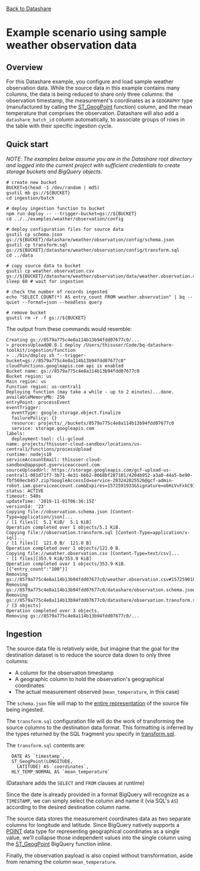 [Back to Datashare](../../README.md)

# Example scenario using sample weather observation data

## Overview
For this Datashare example, you configure and load sample weather observation 
data. While the source data in this example contains many columns,
the data is being reduced to share only three columns: the observation
timestamp, the measurement's coordinates as a `GEOGRAPHY` type (manufactured by calling the
[ST_GeogPoint](https://cloud.google.com/bigquery/docs/reference/standard-sql/geography_functions#st_geogpoint)
function) column, and the mean temperature that comprises the observation. Datashare will also add a `datashare_batch_id` column automatically, to associate groups of rows in the table with their specific ingestion cycle.

## Quick start

*NOTE*: _The examples below assume you are in the Datashare root directory and logged into the current project with sufficient credentials to create storage buckets and BigQuery objects._


```
# create new bucket
BUCKET=$(head -1 /dev/random | md5)
gsutil mb gs://${BUCKET}
cd ingestion/batch

# deploy ingestion function to bucket
npm run deploy -- --trigger-bucket=gs://${BUCKET}
cd ../../examples/weather/observation/config

# deploy configuration files for source data
gsutil cp schema.json gs://${BUCKET}/datashare/weather/observation/config/schema.json
gsutil cp transform.sql gs://${BUCKET}/datashare/weather/observation/config/transform.sql
cd ../data

# copy source data to bucket
gsutil cp weather.observation.csv gs://${BUCKET}/datashare/weather/observation/data/weather.observation.csv
sleep 60 # wait for ingestion

# check the number of records ingested
echo "SELECT COUNT(*) AS entry_count FROM weather.observation" | bq --quiet --format=json --headless query

# remove bucket
gsutil rm -r -f gs://${BUCKET}

```

The output from these commands would resemble:

```
Creating gs://8579a775c4e8a114b13b94fdd07677c0/...
> processUpload@0.0.1 deploy /Users/thisuser/Code/bq-datashare-toolkit/ingestion/function
> ../bin/deploy.sh "--trigger-bucket=gs://8579a775c4e8a114b13b94fdd07677c0"
cloudfunctions.googleapis.com api is enabled
Bucket name: gs://8579a775c4e8a114b13b94fdd07677c0
Bucket region: us
Main region: us
Function region: us-central1
Deploying function (may take a while - up to 2 minutes)...done.                
availableMemoryMb: 256
entryPoint: processEvent
eventTrigger:
  eventType: google.storage.object.finalize
  failurePolicy: {}
  resource: projects/_/buckets/8579a775c4e8a114b13b94fdd07677c0
  service: storage.googleapis.com
labels:
  deployment-tool: cli-gcloud
name: projects/thisuser-cloud-sandbox/locations/us-central1/functions/processUpload
runtime: nodejs10
serviceAccountEmail: thisuser-cloud-sandbox@appspot.gserviceaccount.com
sourceUploadUrl: https://storage.googleapis.com/gcf-upload-us-central1-081d71f7-3b71-4e31-bbb2-8668bf287101/4204b952-a3a0-44a5-be90-fbf569ecb457.zip?GoogleAccessId=service-283242825526@gcf-admin-robot.iam.gserviceaccount.com&Expires=1572591933&Signature=o6HiVvFxkC9IOFkI2WCR6%2F%2FrgUGqL5CzWZQRQrbKdD2Yiv7RmddkmoGNDJwUnagVf9Yaa8ZMvpoI32M%2BxKA1ZqcV2ztGiPuUd%2BvrEd937ffTig8GBtNSnIctBeU7vU6MOs5yVWRFOxXG32onRO18GD2dRt4F7Lgegw99xvpYODHaNhsHOKkl2VBpblPgBDbRwpUkRC6jMdOmkrXWirnHuATxRcbCC2Xt7lHRPk85Z4tL1fBaL1WndCWAO1q5cIIbQGX0O4uValRd8YjEFyYeNhDpgdLgwndcVbW%2B1uCF9D4wcK7ZezX1ZlgVHv%2BjviSDX4w1sDYqmEV7UPnJOF2vAQ%3D%3D
status: ACTIVE
timeout: 540s
updateTime: '2019-11-01T06:36:15Z'
versionId: '23'
Copying file://observation.schema.json [Content-Type=application/json]...
/ [1 files][  5.1 KiB/  5.1 KiB]                                                
Operation completed over 1 objects/5.1 KiB.                                      
Copying file://observation.transform.sql [Content-Type=application/x-sql]...
/ [1 files][  121.0 B/  121.0 B]                                                
Operation completed over 1 objects/121.0 B.                                      
Copying file://weather.observation.csv [Content-Type=text/csv]...
- [1 files][353.9 KiB/353.9 KiB]                                                
Operation completed over 1 objects/353.9 KiB.                                    
[{"entry_count":"100"}]
Removing gs://8579a775c4e8a114b13b94fdd07677c0/weather.observation.csv#1572590184078408...
Removing gs://8579a775c4e8a114b13b94fdd07677c0/datashare/observation.schema.json#1572590178619078...
Removing gs://8579a775c4e8a114b13b94fdd07677c0/datashare/observation.transform.sql#1572590181630862...
/ [3 objects]                                                                   
Operation completed over 3 objects.                                              
Removing gs://8579a775c4e8a114b13b94fdd07677c0/...
```

## Ingestion

The source data file is relatively wide, but imagine that the goal for
the destination dataset is to reduce the source data down to only three
columns:

* A column for the observation timestamp
* A geographic column to hold the observation's geographical coordinates
* The actual measurement observed (`mean_temperature`, in this case)

The `schema.json` file will map to the
[entire representation](observation/config/schema.json) of
the source file being ingested.

The `transform.sql` configuration file will do the work of transforming
the source columns to the destination data format. This
formatting is inferred by the types returned by the SQL fragment
you specify in [transform.sql](observation/config/transform.sql).

The `transform.sql` contents are:

```
  DATE AS `timestamp`,
  ST_GeogPoint(LONGITUDE,
    LATITUDE) AS `coordinates`,
  HLY_TEMP_NORMAL AS `mean_temperature`
```

(Datashare adds the `SELECT` and `FROM` clauses at runtime)

Since the date is already provided in a format BigQuery
will recognize as a `TIMESTAMP`, we can simply select the column and name
it (via SQL's `AS`) according to the desired destination column name.

The source data stores the measurement coordinates data as two separate
columns for longitude and latitude. Since BigQuery natively supports a
[POINT](https://cloud.google.com/bigquery/docs/gis-data) data type for representing geographical coordinates as a single
value, we'll collapse those independent values into the single column
using the [ST_GeogPoint](https://cloud.google.com/bigquery/docs/reference/standard-sql/geography_functions#st_geogpoint) BigQuery function inline.

Finally, the observation payload is also copied without
transformation, aside from renaming the column `mean_temperature`.

